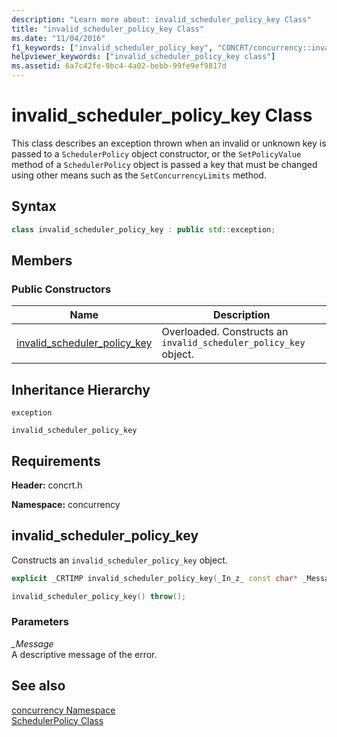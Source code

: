 ```yaml
---
description: "Learn more about: invalid_scheduler_policy_key Class"
title: "invalid_scheduler_policy_key Class"
ms.date: "11/04/2016"
f1_keywords: ["invalid_scheduler_policy_key", "CONCRT/concurrency::invalid_scheduler_policy_key", "CONCRT/concurrency::invalid_scheduler_policy_key::invalid_scheduler_policy_key"]
helpviewer_keywords: ["invalid_scheduler_policy_key class"]
ms.assetid: 6a7c42fe-9bc4-4a02-bebb-99fe9ef9817d
---
```

# invalid_scheduler_policy_key Class

This class describes an exception thrown when an invalid or unknown key is passed to a `SchedulerPolicy` object constructor, or the `SetPolicyValue` method of a `SchedulerPolicy` object is passed a key that must be changed using other means such as the `SetConcurrencyLimits` method.

## Syntax

```cpp
class invalid_scheduler_policy_key : public std::exception;
```

## Members

### Public Constructors

|Name|Description|
|----------|-----------------|
|[invalid_scheduler_policy_key](#ctor)|Overloaded. Constructs an `invalid_scheduler_policy_key` object.|

## Inheritance Hierarchy

`exception`

`invalid_scheduler_policy_key`

## Requirements

**Header:** concrt.h

**Namespace:** concurrency

## <a name="ctor"></a> invalid_scheduler_policy_key

Constructs an `invalid_scheduler_policy_key` object.

```cpp
explicit _CRTIMP invalid_scheduler_policy_key(_In_z_ const char* _Message) throw();

invalid_scheduler_policy_key() throw();
```

### Parameters

*_Message*<br/>
A descriptive message of the error.

## See also

[concurrency Namespace](concurrency-namespace.md)<br/>
[SchedulerPolicy Class](schedulerpolicy-class.md)
